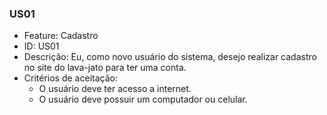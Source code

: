 ### US01

- Feature: Cadastro
- ID: US01
- Descrição: Eu, como novo usuário do sistema, desejo realizar cadastro no site do lava-jato para ter uma conta.
- Critérios de aceitação:
  * O usuário deve ter acesso a internet.
  * O usuário deve possuir um computador ou celular.
  